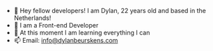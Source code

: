 - 👋 Hey fellow developers! I am Dylan, 22 years old and based in the Netherlands!
- 👀 I am a Front-end Developer
- 🌱 At this moment I am learning everything I can
- 📫 Email: info@dylanbeurskens.com

